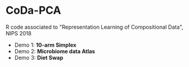 # CoDa-PCA
R code associated to "Representation Learning of Compositional Data", NIPS 2018
- Demo 1: **10-arm Simplex**
- Demo 2: **Microbiome data Atlas**
- Demo 3: **Diet Swap**

